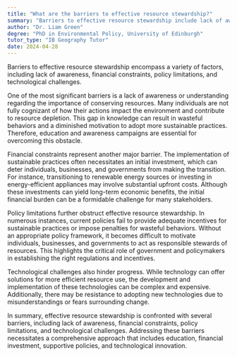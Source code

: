 ```yaml
---
title: "What are the barriers to effective resource stewardship?"
summary: "Barriers to effective resource stewardship include lack of awareness, financial constraints, policy limitations, and technological challenges."
author: "Dr. Liam Green"
degree: "PhD in Environmental Policy, University of Edinburgh"
tutor_type: "IB Geography Tutor"
date: 2024-04-28
---
```


Barriers to effective resource stewardship encompass a variety of factors, including lack of awareness, financial constraints, policy limitations, and technological challenges.

One of the most significant barriers is a lack of awareness or understanding regarding the importance of conserving resources. Many individuals are not fully cognizant of how their actions impact the environment and contribute to resource depletion. This gap in knowledge can result in wasteful behaviors and a diminished motivation to adopt more sustainable practices. Therefore, education and awareness campaigns are essential for overcoming this obstacle.

Financial constraints represent another major barrier. The implementation of sustainable practices often necessitates an initial investment, which can deter individuals, businesses, and governments from making the transition. For instance, transitioning to renewable energy sources or investing in energy-efficient appliances may involve substantial upfront costs. Although these investments can yield long-term economic benefits, the initial financial burden can be a formidable challenge for many stakeholders.

Policy limitations further obstruct effective resource stewardship. In numerous instances, current policies fail to provide adequate incentives for sustainable practices or impose penalties for wasteful behaviors. Without an appropriate policy framework, it becomes difficult to motivate individuals, businesses, and governments to act as responsible stewards of resources. This highlights the critical role of government and policymakers in establishing the right regulations and incentives.

Technological challenges also hinder progress. While technology can offer solutions for more efficient resource use, the development and implementation of these technologies can be complex and expensive. Additionally, there may be resistance to adopting new technologies due to misunderstandings or fears surrounding change.

In summary, effective resource stewardship is confronted with several barriers, including lack of awareness, financial constraints, policy limitations, and technological challenges. Addressing these barriers necessitates a comprehensive approach that includes education, financial investment, supportive policies, and technological innovation.
    